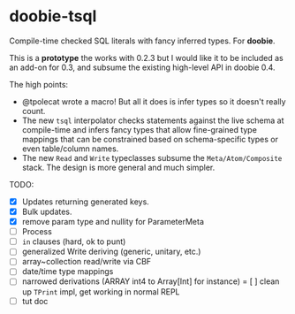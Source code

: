 # doobie-tsql

Compile-time checked SQL literals with fancy inferred types. For **doobie**.

This is a **prototype** the works with 0.2.3 but I would like it to be included as an add-on for 0.3, and subsume the existing high-level API in doobie 0.4.

The high points:

- @tpolecat wrote a macro! But all it does is infer types so it doesn't really count.
- The new `tsql` interpolator checks statements against the live schema at compile-time and infers fancy types that allow fine-grained type mappings that can be constrained based on schema-specific types or even table/column names.
- The new `Read` and `Write` typeclasses subsume the `Meta/Atom/Composite` stack. The design is more general and much simpler.

TODO:

- [x] Updates returning generated keys.
- [x] Bulk updates.
- [x] remove param type and nullity for ParameterMeta
- [ ] Process
- [ ] `in` clauses (hard, ok to punt)
- [ ] generalized Write deriving (generic, unitary, etc.)
- [ ] array~collection read/write via CBF
- [ ] date/time type mappings
- [ ] narrowed derivations (ARRAY int4 to Array[Int] for instance)
= [ ] clean up `TPrint` impl, get working in normal REPL
- [ ] tut doc
